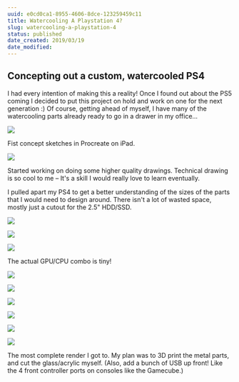 ```yaml
---
uuid: e0cd0ca1-8955-4606-8dce-123259459c11
title: Watercooling A Playstation 4?
slug: watercooling-a-playstation-4
status: published
date_created: 2019/03/19
date_modified:
---
```


## Concepting out a custom, watercooled PS4

I had every intention of making this a reality! Once I found out about the PS5 coming I decided to put this project on hold and work on one for the next generation :) Of course, getting ahead of myself, I have many of the watercooling parts already ready to go in a drawer in my office...

![](https://uploads-ssl.webflow.com/60453108a750bf32c24d79eb/604bccb165053b140d981d98_IMG_0203.png)

Fist concept sketches in Procreate on iPad.

![](https://uploads-ssl.webflow.com/60453108a750bf32c24d79eb/604bcccca78c76365a54648a_IMG_0204.png)

Started working on doing some higher quality drawings. Technical drawing is so cool to me – It's a skill I would really love to learn eventually.

I pulled apart my PS4 to get a better understanding of the sizes of the parts that I would need to design around. There isn't a lot of wasted space, mostly just a cutout for the 2.5" HDD/SSD.

![](https://uploads-ssl.webflow.com/60453108a750bf32c24d79eb/604bccf79e56a08debafb165_IMG_1140.jpeg)

![](https://uploads-ssl.webflow.com/60453108a750bf32c24d79eb/604bcd0784cbd6084eac0101_IMG_1143.jpeg)

![](https://uploads-ssl.webflow.com/60453108a750bf32c24d79eb/604bcd15d2261f40108f8640_IMG_1146.jpeg)

The actual GPU/CPU combo is tiny!

![](https://uploads-ssl.webflow.com/60453108a750bf32c24d79eb/604bd074aeff3eed177ee3f4_Screen%20Shot%202021-03-12%20at%2012.34.29%20PM.png)

![](https://uploads-ssl.webflow.com/60453108a750bf32c24d79eb/604bd08cc4c38455ed7606cd_Custom%20PS4%20Scrap.png)

![](https://uploads-ssl.webflow.com/60453108a750bf32c24d79eb/604bd09acc008303441c40ec_Screen%20Shot%202019-12-22%20at%206.55.05%20PM.png)

![](https://uploads-ssl.webflow.com/60453108a750bf32c24d79eb/604bd0afd1987f377f0810c1_Screen%20Shot%202019-12-22%20at%206.55.31%20PM.png)

![](https://uploads-ssl.webflow.com/60453108a750bf32c24d79eb/604bd0bb7a2c85e0187ad29d_Screen%20Shot%202019-12-22%20at%206.55.55%20PM.png)

![](https://uploads-ssl.webflow.com/60453108a750bf32c24d79eb/604595933ae2c8a437fd5a7b_D2C46A7UkAAkizd.jpeg)

The most complete render I got to. My plan was to 3D print the metal parts, and cut the glass/acrylic myself. (Also, add a bunch of USB up front! Like the 4 front controller ports on consoles like the Gamecube.)
